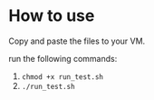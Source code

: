 # How to use

Copy and paste the files to your VM.

run the following commands:
1. ```chmod +x run_test.sh```
2. ```./run_test.sh```
